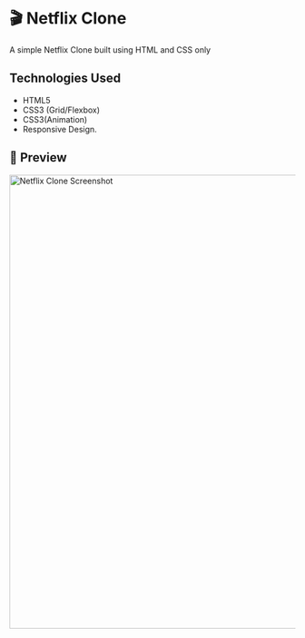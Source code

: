 # 🎬 Netflix Clone  

A simple Netflix Clone built using  HTML and CSS only 

## Technologies Used
- HTML5
- CSS3 (Grid/Flexbox)
- CSS3(Animation)
- Responsive Design.

## 📸 Preview  

<img src="./netflix.png" alt="Netflix Clone Screenshot" width="800"/>  
  


